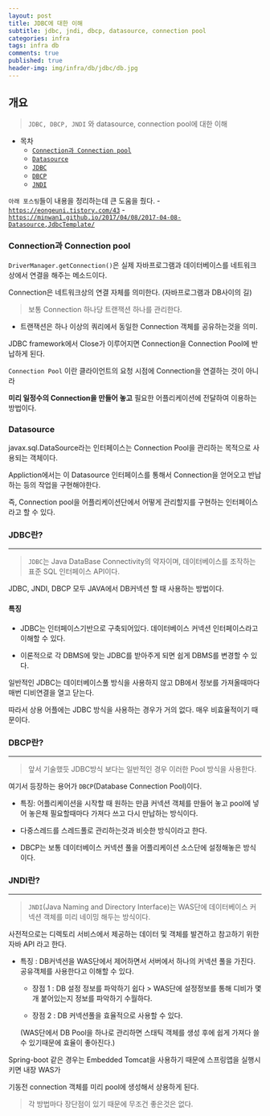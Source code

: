 ```yaml
---
layout: post
title: JDBC에 대한 이해
subtitle: jdbc, jndi, dbcp, datasource, connection pool
categories: infra
tags: infra db
comments: true
published: true
header-img: img/infra/db/jdbc/db.jpg
---
```


## 개요
> `JDBC, DBCP, JNDI` 와 datasource, connection pool에 대한 이해

-   목차
    - [`Connection과 Connection pool`](#Connection과-Connection-pool)
    - [`Datasource`](#Datasource)
    - [`JDBC`](#JDBC란?)
    - [`DBCP`](#DBCP란?)       
    - [`JNDI`](#JNDI란?)


`아래 포스팅`들이 내용을 정리하는데 큰 도움을 줬다.
    - [`https://eongeuni.tistory.com/43`](#https://eongeuni.tistory.com/43)
    - [`https://minwan1.github.io/2017/04/08/2017-04-08-Datasource,JdbcTemplate/`](#https://minwan1.github.io/2017/04/08/2017-04-08-Datasource,JdbcTemplate/)



### Connection과 Connection pool

`DriverManager.getConnection()`은 실제 자바프로그램과 데이터베이스를 네트워크상에서 연결을 해주는 메소드이다.

Connection은 네트워크상의 연결 자체를 의미한다. (자바프로그램과 DB사이의 길)

> 보통 Connection 하나당 트랜잭션 하나를 관리한다.

* 트랜잭션은 하나 이상의 쿼리에서 동일한 Connection 객체를 공유하는것을 의미.

JDBC framework에서 Close가 이루어지면 Connection을 Connection Pool에 반납하게 된다.


`Connection Pool` 이란 클라이언트의 요청 시점에 Connection을 연결하는 것이 아니라 

**미리 일정수의 Connection을 만들어 놓고** 필요한 어플리케이션에 전달하여 이용하는 방법이다.




### Datasource

javax.sql.DataSource라는 인터페이스는 Connection Pool을 관리하는 목적으로 사용되는 객체이다.

Appliction에서는 이 Datasource 인터페이스를 통해서 Connection을 얻어오고 반납하는 등의 작업을 구현해야한다.

즉, Connection pool을 어플리케이션단에서 어떻게 관리할지를 구현하는 인터페이스라고 할 수 있다. 




### JDBC란?

---

> `JDBC`는 Java DataBase Connectivity의 약자이며, 데이터베이스를 조작하는 표준 SQL 인터페이스 API이다. 

JDBC, JNDI, DBCP 모두 JAVA에서 DB커넥션 할 때 사용하는 방법이다.

#### 특징

- JDBC는 인터페이스기반으로 구축되어있다. 데이터베이스 커넥션 인터페이스라고 이해할 수 있다.

- 이론적으로 각 DBMS에 맞는 JDBC를 받아주게 되면 쉽게 DBMS를 변경할 수 있다.


일반적인 JDBC는 데이터베이스풀 방식을 사용하지 않고 DB에서 정보를 가져올때마다 매번 디비연결을 열고 닫는다.

따라서 상용 어플에는 JDBC 방식을 사용하는 경우가 거의 없다. 매우 비효율적이기 때문이다.




### DBCP란?

---

> 앞서 기술했듯 JDBC방식 보다는 일반적인 경우 이러한 Pool 방식을 사용한다.

여기서 등장하는 용어가 `DBCP`(Database Connection Pool)이다.


- 특징: 어플리케이션을 시작할 때 원하는 만큼 커넥션 객체를 만들어 놓고  pool에 넣어 놓은채 필요할때마다 가져다 쓰고 다시 만납하는 방식이다.

- 다중스레드를 스레드풀로 관리하는것과 비슷한 방식이라고 한다.

- DBCP는 보통 데이터베이스 커넥션 풀을 어플리케이션 소스단에 설정해놓은 방식이다.




### JNDI란?

---

> `JNDI`(Java Naming and Directory Interface)는 WAS단에 데이터베이스 커넥션 객체를 미리 네이밍 해두는 방식이다.

사전적으로는 디렉토리 서비스에서 제공하는 데이터 및 객체를 발견하고 참고하기 위한 자바 API 라고 한다.

- 특징 : DB커넥션을 WAS단에서 제어하면서 서버에서 하나의 커넥션 풀을 가진다. 공유객체를 사용한다고 이해할 수 있다.

	- 장점 1 : DB 설정 정보를 파악하기 쉽다 > WAS단에 설정정보를 통해 디비가 몇개 붙어있는지 정보를 파악하기 수월하다.

    - 장점 2 : DB 커넥션풀을 효율적으로 사용할 수 있다. 

    (WAS단에서 DB Pool을 하나로 관리하면 스태틱 객체를 생성 후에 쉽게 가져다 쓸 수 있기때문에 효율이 좋아진다.) 

Spring-boot 같은 경우는 Embedded Tomcat을 사용하기 때문에 스프링앱을 실행시키면 내장 WAS가 

기동전 connection 객체를 미리 pool에 생성해서 상용하게 된다.


> 각 방법마다 장단점이 있기 때문에 무조건 좋은것은 없다.
